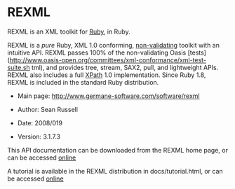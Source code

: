 # REXML

REXML is an XML toolkit for [Ruby](http://www.ruby-lang.org), in Ruby.

REXML is a *pure* Ruby, XML 1.0 conforming,
[non-validating](http://www.w3.org/TR/2004/REC-xml-20040204/#sec-conformance)
toolkit with an intuitive API.  REXML passes 100% of the non-validating Oasis
[tests](http://www.oasis-open.org/committees/xml-conformance/xml-test-suite.sh
tml), and provides tree, stream, SAX2, pull, and lightweight APIs.  REXML also
includes a full [XPath](http://www.w3c.org/tr/xpath) 1.0 implementation. Since
Ruby 1.8, REXML is included in the standard Ruby distribution.

* Main page: http://www.germane-software.com/software/rexml

* Author: Sean Russell <serATgermaneHYPHENsoftwareDOTcom>
* Date: 2008/019
* Version: 3.1.7.3


This API documentation can be downloaded from the REXML home page, or can be
accessed [online](http://www.germane-software.com/software/rexml_doc)

A tutorial is available in the REXML distribution in docs/tutorial.html, or
can be accessed
[online](http://www.germane-software.com/software/rexml/docs/tutorial.html)